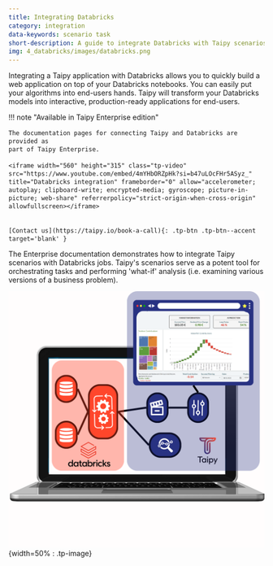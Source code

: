 ```yaml
---
title: Integrating Databricks
category: integration
data-keywords: scenario task
short-description: A guide to integrate Databricks with Taipy scenarios.
img: 4_databricks/images/databricks.png
---
```


Integrating a Taipy application with Databricks allows you to quickly build a 
web application on top of your Databricks notebooks. You can easily put your 
algorithms into end-users hands. Taipy will transform your Databricks models 
into interactive, production-ready applications for end-users.

!!! note "Available in Taipy Enterprise edition"

    The documentation pages for connecting Taipy and Databricks are provided as 
    part of Taipy Enterprise.

    <iframe width="560" height="315" class="tp-video" src="https://www.youtube.com/embed/4mYHbORZpHk?si=b47uLOcFHr5ASyz_" title="Databricks integration" frameborder="0" allow="accelerometer; autoplay; clipboard-write; encrypted-media; gyroscope; picture-in-picture; web-share" referrerpolicy="strict-origin-when-cross-origin" allowfullscreen></iframe>


    [Contact us](https://taipy.io/book-a-call){: .tp-btn .tp-btn--accent target='blank' }

The Enterprise documentation demonstrates how to integrate Taipy scenarios with 
Databricks jobs. Taipy's scenarios serve as a potent tool for orchestrating tasks and 
performing 'what-if' analysis (i.e. examining various versions of a business problem). 

![Databricks](images/databricks.png){width=50% : .tp-image}
